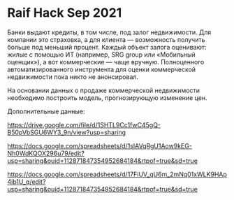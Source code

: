 # Raif Hack Sep 2021


Банки выдают кредиты, в том числе, под залог недвижимости. Для компании это страховка, а для клиента — возможность получить больше под меньший процент. Каждый объект залога оценивают: жилые с помощью ИТ (например, SRG group или «Мобильный оценщик»), а вот коммерческие — чаще вручную. Полноценного автоматизированного инструмента для оценки коммерческой недвижимости пока никто не анонсировал.

На основании данных о продаже коммерческой недвижимости необходимо построить модель, прогнозирующую изменение цен.

Дополнительные данные:

https://drive.google.com/file/d/1SHTL9Cc1fwC45gQ-B50pVbSGU6WY3_9n/view?usp=sharing

https://docs.google.com/spreadsheets/d/1sIAVqRgU1Aow9kEG-Nh0WdKQOX296u79/edit?usp=sharing&ouid=112871847354952684184&rtpof=true&sd=true

https://docs.google.com/spreadsheets/d/17FiUV_qU6m_2mNq01xWLK9HAp4ib1U_q/edit?usp=sharing&ouid=112871847354952684184&rtpof=true&sd=true
